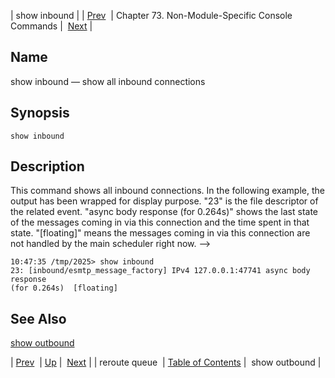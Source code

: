 | show inbound |
| [Prev](console_commands.reroute_queue)  | Chapter 73. Non-Module-Specific Console Commands |  [Next](console_commands.show_outbound) |

<a name="console_commands.show_inbound"></a>
## Name

show inbound — show all inbound connections

## Synopsis

`show inbound`

<a name="idp12034368"></a>
## Description

This command shows all inbound connections. In the following example, the output has been wrapped for display purpose. "23" is the file descriptor of the related event. "async body response (for 0.264s)" shows the last state of the messages coming in via this connection and the time spent in that state. "[floating]" means the messages coming in via this connection are not handled by the main scheduler right now. -->

```
10:47:35 /tmp/2025> show inbound
23: [inbound/esmtp_message_factory] IPv4 127.0.0.1:47741 async body response
(for 0.264s)  [floating]
```
<a name="idp12037856"></a>
## See Also

[show outbound](console_commands.show_outbound "show outbound")

| [Prev](console_commands.reroute_queue)  | [Up](console.cmds.ref) |  [Next](console_commands.show_outbound) |
| reroute queue  | [Table of Contents](index) |  show outbound |

